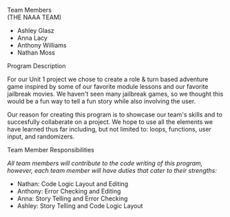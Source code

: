 Team Members            
(THE NAAA TEAM)
- Ashley Glasz
- Anna Lacy
- Anthony Williams
- Nathan Moss

Program Description

For our Unit 1 project we chose to create a role & turn based adventure game inspired by some of our favorite module lessons and our favorite jailbreak movies. We haven't seen many jailbreak games, so we thought this would be a fun way to tell a fun story while also involving the user. 

Our reason for creating this program is to showcase our team's skills and to succesfully collaberate on a project. We hope to use all the elements we have learned thus far including, but not limited to: loops, functions, user input, and randomizers.


Team Member Responsibilities

*All team members will contribute to the code writing of this program, however, each team member will have duties that cater to their strengths:*
 - Nathan: Code Logic Layout and Editing
 - Anthony: Error Checking and Editing
 - Anna: Story Telling and Error Checking
 - Ashley: Story Telling and Code Logic Layout
